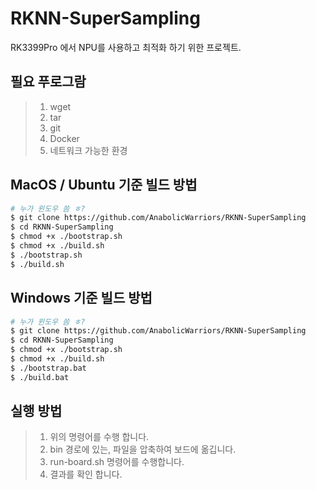 # RKNN-SuperSampling

RK3399Pro 에서 NPU를 사용하고 최적화 하기 위한 프로젝트.


## 필요 푸로그람

> 1. wget<br>
> 2. tar<br>
> 3. git<br>
> 4. Docker<br>
> 5. 네트워크 가능한 환경<br>

## MacOS / Ubuntu 기준 빌드 방법

```sh
# 누가 윈도우 씀 ㅎ?
$ git clone https://github.com/AnabolicWarriors/RKNN-SuperSampling
$ cd RKNN-SuperSampling
$ chmod +x ./bootstrap.sh
$ chmod +x ./build.sh
$ ./bootstrap.sh
$ ./build.sh
```

## Windows 기준 빌드 방법

```sh
# 누가 윈도우 씀 ㅎ?
$ git clone https://github.com/AnabolicWarriors/RKNN-SuperSampling
$ cd RKNN-SuperSampling
$ chmod +x ./bootstrap.sh
$ chmod +x ./build.sh
$ ./bootstrap.bat
$ ./build.bat
```

## 실행 방법

> 1. 위의 명령어를 수행 합니다.
> 2. bin 경로에 있는, 파일을 압축하여 보드에 옮깁니다.
> 3. run-board.sh 명령어를 수행합니다.
> 4. 결과를 확인 합니다.
